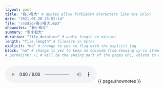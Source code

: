 ```yaml
---
layout: post
title: "看小看大" # quotes allow forbidden characters like the colon
date: "2021-01-20 23:52:14"
file: "/audio/看小看大.mp3"
shownotes: "看小看大"
summary: "看小看大"
duration: "file_duration" # audio length in min:sec
length: "file_length" # filesize in bytes
explicit: "no" # change to yes to flag with the explicit tag
block: "no" # change to yes to keep an episode from showing up in iTunes
# permalink: /1 # will be the ending part of the pages URL, delete to default to the title
---
```


<audio controls>
<source src="{{site.url}}{{site.baseurl}}{{ page.file }}" type="audio/x-mp3">
Your browser does not support the audio element.
</audio>
{{ page.shownotes }}
